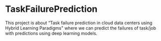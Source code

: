 # TaskFailurePrediction
This project is about “Task failure prediction in cloud data centers using Hybrid Learning Paradigms" where we can predict the failures of task/job with predictions using deep learning models.
